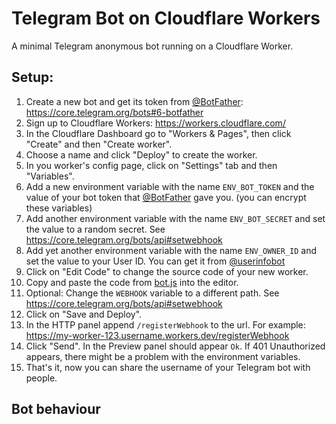 # Telegram Bot on Cloudflare Workers

A minimal Telegram anonymous bot running on a Cloudflare Worker.

## Setup:

1. Create a new bot and get its token from [@BotFather](https://t.me/botfather): https://core.telegram.org/bots#6-botfather
2. Sign up to Cloudflare Workers: https://workers.cloudflare.com/
3. In the Cloudflare Dashboard go to "Workers & Pages", then click "Create" and then "Create worker".
4. Choose a name and click "Deploy" to create the worker.
5. In you worker's config page, click on "Settings" tab and then "Variables".
6. Add a new environment variable with the name `ENV_BOT_TOKEN` and the value of your bot token that [@BotFather](https://t.me/botfather) gave you. (you can encrypt these variables)
7. Add another environment variable with the name `ENV_BOT_SECRET` and set the value to a random secret. See https://core.telegram.org/bots/api#setwebhook
8. Add yet another environment variable with the name `ENV_OWNER_ID` and set the value to your User ID. You can get it from [@userinfobot](https://t.me/userinfobot)
9. Click on "Edit Code" to change the source code of your new worker.
10. Copy and paste the code from [bot.js](bot.js) into the editor.
11. Optional: Change the `WEBHOOK` variable to a different path. See https://core.telegram.org/bots/api#setwebhook
12. Click on "Save and Deploy".
13. In the HTTP panel append `/registerWebhook` to the url. For example: https://my-worker-123.username.workers.dev/registerWebhook
14. Click "Send". In the Preview panel should appear `Ok`. If 401 Unauthorized appears, there might be a problem with the environment variables.
15. That's it, now you can share the username of your Telegram bot with people.

## Bot behaviour
